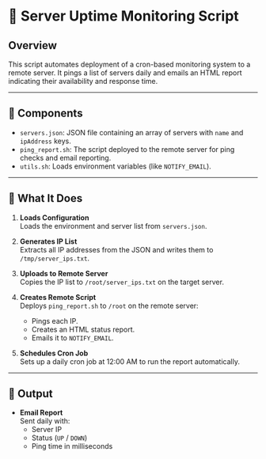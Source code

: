 
# 📡 Server Uptime Monitoring Script

## Overview

This script automates deployment of a cron-based monitoring system to a remote server. It pings a list of servers daily and emails an HTML report indicating their availability and response time.

---

## 📁 Components

- `servers.json`: JSON file containing an array of servers with `name` and `ipAddress` keys.
- `ping_report.sh`: The script deployed to the remote server for ping checks and email reporting.
- `utils.sh`: Loads environment variables (like `NOTIFY_EMAIL`).

---

## 🔧 What It Does

1. **Loads Configuration**  
   Loads the environment and server list from `servers.json`.

2. **Generates IP List**  
   Extracts all IP addresses from the JSON and writes them to `/tmp/server_ips.txt`.

3. **Uploads to Remote Server**  
   Copies the IP list to `/root/server_ips.txt` on the target server.

4. **Creates Remote Script**  
   Deploys `ping_report.sh` to `/root` on the remote server:
    - Pings each IP.
    - Creates an HTML status report.
    - Emails it to `NOTIFY_EMAIL`.

5. **Schedules Cron Job**  
   Sets up a daily cron job at 12:00 AM to run the report automatically.

---

## 💌 Output

- **Email Report**  
  Sent daily with:
    - Server IP
    - Status (`UP` / `DOWN`)
    - Ping time in milliseconds
